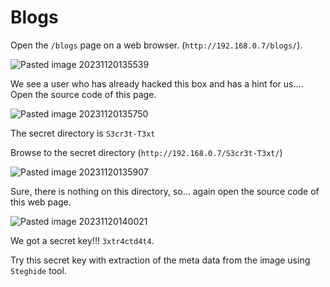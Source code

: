 # Blogs

Open the `/blogs` page on a web browser. (`http://192.168.0.7/blogs/`).

![Pasted image 20231120135539](https://github.com/Rao-Pranava/Money-Box/assets/93928268/88f8c623-0524-4be4-a179-2cf2c78d586a)


We see a user who has already hacked this box and has a hint for us.... Open the source code of this page.

![Pasted image 20231120135750](https://github.com/Rao-Pranava/Money-Box/assets/93928268/27521144-8397-4b12-bb27-a61fa0cfc14c)


The secret directory is `S3cr3t-T3xt`

Browse to the secret directory (`http://192.168.0.7/S3cr3t-T3xt/`)

![Pasted image 20231120135907](https://github.com/Rao-Pranava/Money-Box/assets/93928268/c660c011-4903-4402-a777-538750318ad7)


Sure, there is nothing on this directory, so... again open the source code of this web page.

![Pasted image 20231120140021](https://github.com/Rao-Pranava/Money-Box/assets/93928268/b89dd49f-2e3a-4ef8-9ff4-1dcbc8bb79f4)

We got a secret key!!! `3xtr4ctd4t4`.

Try this secret key with extraction of the meta data from the image using `Steghide` tool.
